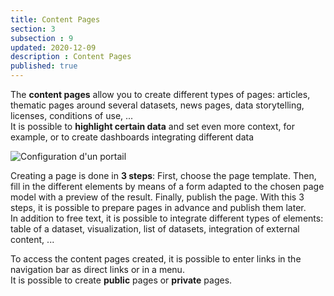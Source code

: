 ```yaml
---
title: Content Pages
section: 3
subsection : 9
updated: 2020-12-09
description : Content Pages
published: true
---
```


The **content pages** allow you to create different types of pages: articles, thematic pages around several datasets, news pages, data storytelling, licenses, conditions of use, ...  
It is possible to **highlight certain data** and set even more context, for example, or to create dashboards integrating different data


![Configuration d'un portail](./images/functional-presentation/foncier-edit.jpg)


Creating a page is done in **3 steps**: First, choose the page template. Then, fill in the different elements by means of a form adapted to the chosen page model with a preview of the result. Finally, publish the page. With this 3 steps, it is possible to prepare pages in advance and publish them later.  
In addition to free text, it is possible to integrate different types of elements: table of a dataset, visualization, list of datasets, integration of external content, ...

To access the content pages created, it is possible to enter links in the navigation bar as direct links or in a menu.  
It is possible to create **public** pages or **private** pages.
